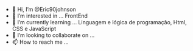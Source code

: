 - 👋 Hi, I’m @Eric90johnson
- 👀 I’m interested in ...  FrontEnd
- 🌱 I’m currently learning ... Linguagem e  lógica de  programação, Html,  CSS e JavaScript
- 💞️ I’m looking to collaborate on ...
- 📫 How to reach me ...

<!---
Eric90johnson/Eric90johnson is a ✨ special ✨ repository because its `README.md` (this file) appears on your GitHub profile.
You can click the Preview link to take a look at your changes.
--->
